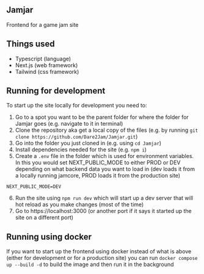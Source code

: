 ## Jamjar

Frontend for a game jam site

## Things used

- Typescript (language)
- Next.js (web framework)
- Tailwind (css framework)

## Running for development

To start up the site locally for development you need to:

1. Go to a spot you want to be the parent folder for where the folder for Jamjar goes (e.g. navigate to it in terminal)
2. Clone the repository aka get a local copy of the files (e.g. by running `git clone https://github.com/Dare2Jam/Jamjar.git`)
3. Go into the folder you just cloned in (e.g. using `cd Jamjar`)
4. Install dependencies needed for the site (e.g. `npm i`)
5. Create a `.env` file in the folder which is used for environment variables. In this you would set NEXT_PUBLIC_MODE to either PROD or DEV depending on what backend data you want to load in (dev loads it from a locally running jamcore, PROD loads it from the production site)
```
NEXT_PUBLIC_MODE=DEV
```
6. Run the site using `npm run dev` which will start up a dev server that will hot reload as you make changes (most of the time)
7. Go to https://localhost:3000 (or another port if it says it started up the site on a different port)

## Running using docker

If you want to start up the frontend using docker instead of what is above (either for development or for a production site) you can run `docker compose up --build -d` to build the image and then run it in the background
